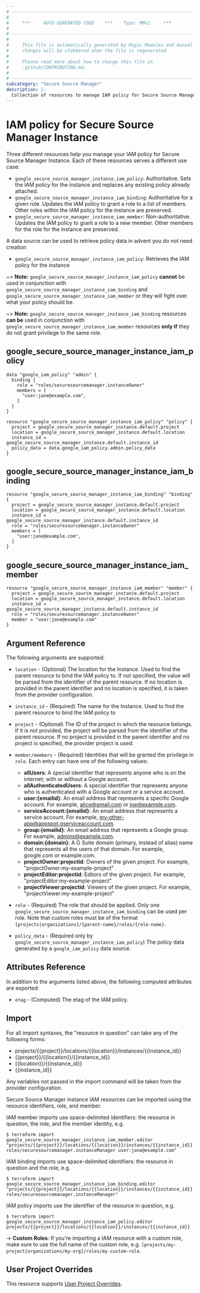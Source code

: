 ```yaml
---
# ----------------------------------------------------------------------------
#
#     ***     AUTO GENERATED CODE    ***    Type: MMv1     ***
#
# ----------------------------------------------------------------------------
#
#     This file is automatically generated by Magic Modules and manual
#     changes will be clobbered when the file is regenerated.
#
#     Please read more about how to change this file in
#     .github/CONTRIBUTING.md.
#
# ----------------------------------------------------------------------------
subcategory: "Secure Source Manager"
description: |-
  Collection of resources to manage IAM policy for Secure Source Manager Instance
---
```


# IAM policy for Secure Source Manager Instance
Three different resources help you manage your IAM policy for Secure Source Manager Instance. Each of these resources serves a different use case:

* `google_secure_source_manager_instance_iam_policy`: Authoritative. Sets the IAM policy for the instance and replaces any existing policy already attached.
* `google_secure_source_manager_instance_iam_binding`: Authoritative for a given role. Updates the IAM policy to grant a role to a list of members. Other roles within the IAM policy for the instance are preserved.
* `google_secure_source_manager_instance_iam_member`: Non-authoritative. Updates the IAM policy to grant a role to a new member. Other members for the role for the instance are preserved.

A data source can be used to retrieve policy data in advent you do not need creation

* `google_secure_source_manager_instance_iam_policy`: Retrieves the IAM policy for the instance

~> **Note:** `google_secure_source_manager_instance_iam_policy` **cannot** be used in conjunction with `google_secure_source_manager_instance_iam_binding` and `google_secure_source_manager_instance_iam_member` or they will fight over what your policy should be.

~> **Note:** `google_secure_source_manager_instance_iam_binding` resources **can be** used in conjunction with `google_secure_source_manager_instance_iam_member` resources **only if** they do not grant privilege to the same role.



## google_secure_source_manager_instance_iam_policy

```hcl
data "google_iam_policy" "admin" {
  binding {
    role = "roles/securesourcemanager.instanceOwner"
    members = [
      "user:jane@example.com",
    ]
  }
}

resource "google_secure_source_manager_instance_iam_policy" "policy" {
  project = google_secure_source_manager_instance.default.project
  location = google_secure_source_manager_instance.default.location
  instance_id = google_secure_source_manager_instance.default.instance_id
  policy_data = data.google_iam_policy.admin.policy_data
}
```

## google_secure_source_manager_instance_iam_binding

```hcl
resource "google_secure_source_manager_instance_iam_binding" "binding" {
  project = google_secure_source_manager_instance.default.project
  location = google_secure_source_manager_instance.default.location
  instance_id = google_secure_source_manager_instance.default.instance_id
  role = "roles/securesourcemanager.instanceOwner"
  members = [
    "user:jane@example.com",
  ]
}
```

## google_secure_source_manager_instance_iam_member

```hcl
resource "google_secure_source_manager_instance_iam_member" "member" {
  project = google_secure_source_manager_instance.default.project
  location = google_secure_source_manager_instance.default.location
  instance_id = google_secure_source_manager_instance.default.instance_id
  role = "roles/securesourcemanager.instanceOwner"
  member = "user:jane@example.com"
}
```


## Argument Reference

The following arguments are supported:

* `location` - (Optional) The location for the Instance.
 Used to find the parent resource to bind the IAM policy to. If not specified,
  the value will be parsed from the identifier of the parent resource. If no location is provided in the parent identifier and no
  location is specified, it is taken from the provider configuration.
* `instance_id` - (Required) The name for the Instance.
 Used to find the parent resource to bind the IAM policy to

* `project` - (Optional) The ID of the project in which the resource belongs.
    If it is not provided, the project will be parsed from the identifier of the parent resource. If no project is provided in the parent identifier and no project is specified, the provider project is used.

* `member/members` - (Required) Identities that will be granted the privilege in `role`.
  Each entry can have one of the following values:
  * **allUsers**: A special identifier that represents anyone who is on the internet; with or without a Google account.
  * **allAuthenticatedUsers**: A special identifier that represents anyone who is authenticated with a Google account or a service account.
  * **user:{emailid}**: An email address that represents a specific Google account. For example, alice@gmail.com or joe@example.com.
  * **serviceAccount:{emailid}**: An email address that represents a service account. For example, my-other-app@appspot.gserviceaccount.com.
  * **group:{emailid}**: An email address that represents a Google group. For example, admins@example.com.
  * **domain:{domain}**: A G Suite domain (primary, instead of alias) name that represents all the users of that domain. For example, google.com or example.com.
  * **projectOwner:projectid**: Owners of the given project. For example, "projectOwner:my-example-project"
  * **projectEditor:projectid**: Editors of the given project. For example, "projectEditor:my-example-project"
  * **projectViewer:projectid**: Viewers of the given project. For example, "projectViewer:my-example-project"

* `role` - (Required) The role that should be applied. Only one
    `google_secure_source_manager_instance_iam_binding` can be used per role. Note that custom roles must be of the format
    `[projects|organizations]/{parent-name}/roles/{role-name}`.

* `policy_data` - (Required only by `google_secure_source_manager_instance_iam_policy`) The policy data generated by
  a `google_iam_policy` data source.

## Attributes Reference

In addition to the arguments listed above, the following computed attributes are
exported:

* `etag` - (Computed) The etag of the IAM policy.

## Import

For all import syntaxes, the "resource in question" can take any of the following forms:

* projects/{{project}}/locations/{{location}}/instances/{{instance_id}}
* {{project}}/{{location}}/{{instance_id}}
* {{location}}/{{instance_id}}
* {{instance_id}}

Any variables not passed in the import command will be taken from the provider configuration.

Secure Source Manager instance IAM resources can be imported using the resource identifiers, role, and member.

IAM member imports use space-delimited identifiers: the resource in question, the role, and the member identity, e.g.
```
$ terraform import google_secure_source_manager_instance_iam_member.editor "projects/{{project}}/locations/{{location}}/instances/{{instance_id}} roles/securesourcemanager.instanceManager user:jane@example.com"
```

IAM binding imports use space-delimited identifiers: the resource in question and the role, e.g.
```
$ terraform import google_secure_source_manager_instance_iam_binding.editor "projects/{{project}}/locations/{{location}}/instances/{{instance_id}} roles/securesourcemanager.instanceManager"
```

IAM policy imports use the identifier of the resource in question, e.g.
```
$ terraform import google_secure_source_manager_instance_iam_policy.editor projects/{{project}}/locations/{{location}}/instances/{{instance_id}}
```

-> **Custom Roles**: If you're importing a IAM resource with a custom role, make sure to use the
 full name of the custom role, e.g. `[projects/my-project|organizations/my-org]/roles/my-custom-role`.

## User Project Overrides

This resource supports [User Project Overrides](https://registry.terraform.io/providers/hashicorp/google/latest/docs/guides/provider_reference#user_project_override).
